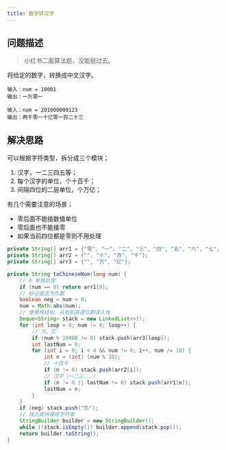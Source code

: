 ```yaml
---
title: 数字转汉字
---
```


## 问题描述

> 小红书二面算法题，没能挺过去。

将给定的数字，转换成中文汉字。

```
输入：num = 10001
输出：一万零一

输入：num = 201000000123
输出：两千零一十亿零一百二十三
```

## 解决思路

可以根据字符类型，拆分成三个模块；

1. 汉字，一二三四五等；
2. 每个汉字的单位，个十百千；
3. 间隔四位的二层单位，个万亿；

有几个需要注意的场景；

- 零后面不能接数值单位
- 零后面也不能接零
- 如果当前四位都是零则不用处理

```java
private String[] arr1 = {"零", "一", "二", "三", "四", "五", "六", "七", "八", "九"};
private String[] arr2 = {"", "十", "百", "千"};
private String[] arr3 = {"", "万", "亿"};

private String toChineseNum(long num) {
    // 0 单独处理
    if (num == 0) return arr1[0];
    // 标记是否为负数
    boolean neg = num < 0;
    num = Math.abs(num);
    // 使用栈结构，从地到高逐位翻译入栈
    Deque<String> stack = new LinkedList<>();
    for (int loop = 0; num != 0; loop++) {
        // 万、亿
        if (num % 10000 != 0) stack.push(arr3[loop]);
        int lastNum = 0;
        for (int i = 0; i < 4 && num != 0; i++, num /= 10) {
            int n = (int) (num % 10);
            // 十百千
            if (n != 0) stack.push(arr2[i]);
            // 汉字（一二三...）
            if (n != 0 || lastNum != 0) stack.push(arr1[n]);
            lastNum = n;
        }
    }
    if (neg) stack.push("负");
    // 栈元素拼接成字符串
    StringBuilder builder = new StringBuilder();
    while (!stack.isEmpty()) builder.append(stack.pop());
    return builder.toString();
}
```
